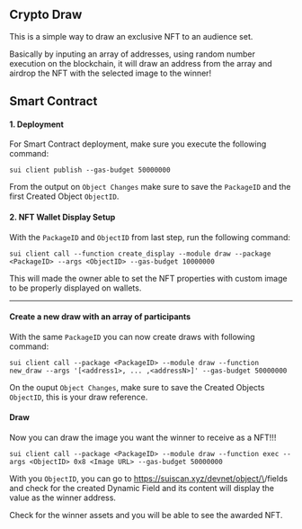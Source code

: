 ## Crypto Draw

This is a simple way to draw an exclusive NFT to an audience set.

Basically by inputing an array of addresses, using random number execution on the blockchain, it will draw an address from the array and airdrop the NFT with the selected image to the winner!

## Smart Contract
#### 1. Deployment

For Smart Contract deployment, make sure you execute the following command:

```shell
sui client publish --gas-budget 50000000
```

From the output on `Object Changes` make sure to save the `PackageID` and the first Created Object `ObjectID`.

#### 2. NFT Wallet Display Setup

With the `PackageID` and `ObjectID` from last step, run the following command:

```shell
sui client call --function create_display --module draw --package <PackageID> --args <ObjectID> --gas-budget 10000000
```

This will made the owner able to set the NFT properties with custom image to be properly displayed on wallets.

---

#### Create a new draw with an array of participants

With the same `PackageID` you can now create draws with following command:

```shell
sui client call --package <PackageID> --module draw --function new_draw --args '[<address1>, ... ,<addressN>]' --gas-budget 50000000
```

On the ouput `Object Changes`, make sure to save the Created Objects `ObjectID`, this is your draw reference.

#### Draw

Now you can draw the image you want the winner to receive as a NFT!!!

```shell
sui client call --package <PackageID> --module draw --function exec --args <ObjectID> 0x8 <Image URL> --gas-budget 50000000
```

With you `ObjectID`, you can go to https://suiscan.xyz/devnet/object/\<ObjectID>\/fields and check for the created Dynamic Field and its content will display the value as the winner address.

Check for the winner assets and you will be able to see the awarded NFT.